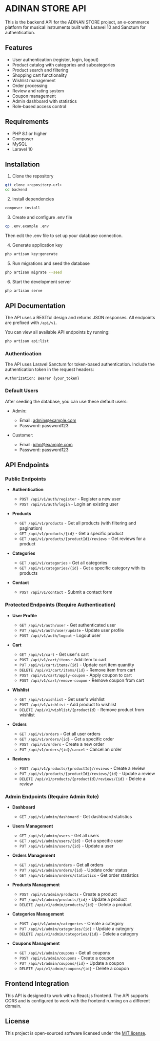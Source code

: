 # ADINAN STORE API

This is the backend API for the ADINAN STORE project, an e-commerce platform for musical instruments built with Laravel 10 and Sanctum for authentication.

## Features

-   User authentication (register, login, logout)
-   Product catalog with categories and subcategories
-   Product search and filtering
-   Shopping cart functionality
-   Wishlist management
-   Order processing
-   Review and rating system
-   Coupon management
-   Admin dashboard with statistics
-   Role-based access control

## Requirements

-   PHP 8.1 or higher
-   Composer
-   MySQL
-   Laravel 10

## Installation

1. Clone the repository

```bash
git clone <repository-url>
cd backend
```

2. Install dependencies

```bash
composer install
```

3. Create and configure .env file

```bash
cp .env.example .env
```

Then edit the .env file to set up your database connection.

4. Generate application key

```bash
php artisan key:generate
```

5. Run migrations and seed the database

```bash
php artisan migrate --seed
```

6. Start the development server

```bash
php artisan serve
```

## API Documentation

The API uses a RESTful design and returns JSON responses. All endpoints are prefixed with `/api/v1`.

You can view all available API endpoints by running:

```bash
php artisan api:list
```

### Authentication

The API uses Laravel Sanctum for token-based authentication. Include the authentication token in the request headers:

```
Authorization: Bearer {your_token}
```

### Default Users

After seeding the database, you can use these default users:

-   Admin:

    -   Email: admin@example.com
    -   Password: password123

-   Customer:
    -   Email: john@example.com
    -   Password: password123

## API Endpoints

### Public Endpoints

-   **Authentication**

    -   `POST /api/v1/auth/register` - Register a new user
    -   `POST /api/v1/auth/login` - Login an existing user

-   **Products**

    -   `GET /api/v1/products` - Get all products (with filtering and pagination)
    -   `GET /api/v1/products/{id}` - Get a specific product
    -   `GET /api/v1/products/{productId}/reviews` - Get reviews for a product

-   **Categories**

    -   `GET /api/v1/categories` - Get all categories
    -   `GET /api/v1/categories/{id}` - Get a specific category with its products

-   **Contact**
    -   `POST /api/v1/contact` - Submit a contact form

### Protected Endpoints (Require Authentication)

-   **User Profile**

    -   `GET /api/v1/auth/user` - Get authenticated user
    -   `PUT /api/v1/auth/user/update` - Update user profile
    -   `POST /api/v1/auth/logout` - Logout user

-   **Cart**

    -   `GET /api/v1/cart` - Get user's cart
    -   `POST /api/v1/cart/items` - Add item to cart
    -   `PUT /api/v1/cart/items/{id}` - Update cart item quantity
    -   `DELETE /api/v1/cart/items/{id}` - Remove item from cart
    -   `POST /api/v1/cart/apply-coupon` - Apply coupon to cart
    -   `POST /api/v1/cart/remove-coupon` - Remove coupon from cart

-   **Wishlist**

    -   `GET /api/v1/wishlist` - Get user's wishlist
    -   `POST /api/v1/wishlist` - Add product to wishlist
    -   `DELETE /api/v1/wishlist/{productId}` - Remove product from wishlist

-   **Orders**

    -   `GET /api/v1/orders` - Get all user orders
    -   `GET /api/v1/orders/{id}` - Get a specific order
    -   `POST /api/v1/orders` - Create a new order
    -   `PUT /api/v1/orders/{id}/cancel` - Cancel an order

-   **Reviews**
    -   `POST /api/v1/products/{productId}/reviews` - Create a review
    -   `PUT /api/v1/products/{productId}/reviews/{id}` - Update a review
    -   `DELETE /api/v1/products/{productId}/reviews/{id}` - Delete a review

### Admin Endpoints (Require Admin Role)

-   **Dashboard**

    -   `GET /api/v1/admin/dashboard` - Get dashboard statistics

-   **Users Management**

    -   `GET /api/v1/admin/users` - Get all users
    -   `GET /api/v1/admin/users/{id}` - Get a specific user
    -   `PUT /api/v1/admin/users/{id}` - Update a user

-   **Orders Management**

    -   `GET /api/v1/admin/orders` - Get all orders
    -   `PUT /api/v1/admin/orders/{id}` - Update order status
    -   `GET /api/v1/admin/orders/statistics` - Get order statistics

-   **Products Management**

    -   `POST /api/v1/admin/products` - Create a product
    -   `PUT /api/v1/admin/products/{id}` - Update a product
    -   `DELETE /api/v1/admin/products/{id}` - Delete a product

-   **Categories Management**

    -   `POST /api/v1/admin/categories` - Create a category
    -   `PUT /api/v1/admin/categories/{id}` - Update a category
    -   `DELETE /api/v1/admin/categories/{id}` - Delete a category

-   **Coupons Management**
    -   `GET /api/v1/admin/coupons` - Get all coupons
    -   `POST /api/v1/admin/coupons` - Create a coupon
    -   `PUT /api/v1/admin/coupons/{id}` - Update a coupon
    -   `DELETE /api/v1/admin/coupons/{id}` - Delete a coupon

## Frontend Integration

This API is designed to work with a React.js frontend. The API supports CORS and is configured to work with the frontend running on a different domain.

## License

This project is open-sourced software licensed under the [MIT license](https://opensource.org/licenses/MIT).
